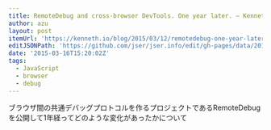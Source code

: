 ```yaml
---
title: RemoteDebug and cross-browser DevTools. One year later. — Kenneth Auchenberg
author: azu
layout: post
itemUrl: 'https://kenneth.io/blog/2015/03/12/remotedebug-one-year-later'
editJSONPath: 'https://github.com/jser/jser.info/edit/gh-pages/data/2015/03/index.json'
date: '2015-03-16T15:20:02Z'
tags:
  - JavaScript
  - browser
  - debug
---
```

ブラウザ間の共通デバッグプロトコルを作るプロジェクトであるRemoteDebugを公開して1年経ってどのような変化があったかについて
